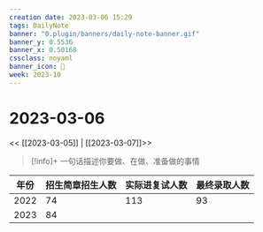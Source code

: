 ```yaml
---
creation date: 2023-03-06 15:29
tags: DailyNote
banner: "0.plugin/banners/daily-note-banner.gif"
banner_y: 0.5536
banner_x: 0.50168
cssclass: noyaml
banner_icon: 💌
week: 2023-10
---
```


# 2023-03-06

<< [[2023-03-05]] | [[2023-03-07]]>>


> [!info]+ 一句话描述你要做、在做、准备做的事情
> 


| 年份 | 招生简章招生人数 | 实际进复试人数 | 最终录取人数 |
| ---- | ---------------- | -------------- | ------------ |
| 2022 | 74               | 113            | 93           |
| 2023 | 84               |                |              |



